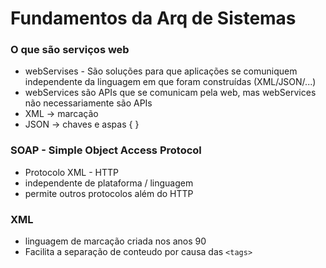 # Fundamentos da Arq de Sistemas

### O que são serviços web
- webServises - São soluções para que aplicações se comuniquem independente da linguagem em que foram construídas (XML/JSON/...)
- webServices são APIs que se comunicam pela web, mas webServices não necessariamente são APIs
- XML -> marcação <tags>
- JSON -> chaves e aspas { }
  
### SOAP - Simple Object Access Protocol
- Protocolo XML - HTTP
- independente de plataforma / linguagem 
- permite outros protocolos além do HTTP

### XML
- linguagem de marcação criada nos anos 90
- Facilita a separação de conteudo por causa das ``<tags>``
